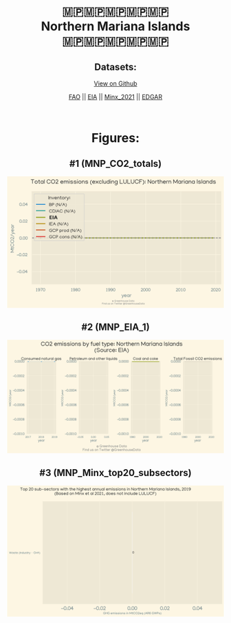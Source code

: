 
<center>
<h1 align="center">
🇲🇵🇲🇵🇲🇵🇲🇵🇲🇵
<br>
Northern Mariana Islands
<br>
🇲🇵🇲🇵🇲🇵🇲🇵🇲🇵
</h1>
<h2>Datasets:</h2>
<p><a href="https://github.com/dquintani/Greenhouse-Data/tree/master/country_data/MNP_Northern Mariana Islands/data">View on Github</a>
<br></p><p><a href="data/MNP_FAO.csv">FAO</a> || <a href="data/MNP_EIA.csv">EIA</a> || <a href="data/MNP_Minx_2021.csv">Minx_2021</a> || <a href="data/MNP_EDGAR.csv">EDGAR</a></p><p><br></p>
<h1>Figures:</h1><h2>#1 (MNP_CO2_totals)</h2>
<p><img alt="" src="figures/MNP_CO2_totals.png" /></p><h2>#2 (MNP_EIA_1)</h2>
<p><img alt="" src="figures/MNP_EIA_1.png" /></p><h2>#3 (MNP_Minx_top20_subsectors)</h2>
<p><img alt="" src="figures/MNP_Minx_top20_subsectors.png" /></p>